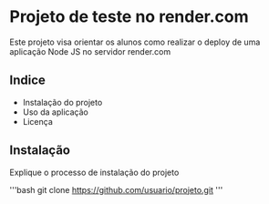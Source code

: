# Projeto de teste no render.com

Este projeto visa orientar os alunos como realizar o deploy de uma aplicação Node JS no servidor render.com

## Indice
- Instalação do projeto
- Uso da aplicação
- Licença

## Instalação

Explique o processo de instalação do projeto

'''bash
git clone https://github.com/usuario/projeto.git
'''
